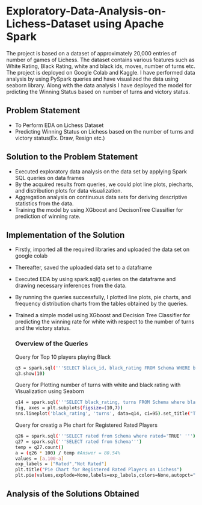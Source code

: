 
# Exploratory-Data-Analysis-on-Lichess-Dataset using Apache Spark 

The project is based on a dataset of approximately 20,000 entries of number of games of Lichess. The dataset contains various features such as White Rating, 
Black Rating, white and black ids, moves, number of turns etc. The project is deployed on Google Colab and Kaggle. I have performed data analysis by using PySpark queries 
and have visualized the data using seaborn library. Along with the data analysis I have deployed the model for prdicting the Winning Status based on number of turns and victory status.

## Problem Statement
- To Perform EDA on Lichess Dataset 
- Predicting Winning Status on Lichess based on 
         the number of turns and victory status(Ex. Draw, Resign etc.)


## Solution to the Problem Statement


- Executed exploratory data analysis on the data set by applying Spark SQL queries on data frames
- By the acquired results from queries, we could plot line plots, piecharts, and distribution plots for data visualization.
- Aggregation analysis on continuous data sets for deriving descriptive statistics from the data.
- Training the model by using XGboost and DecisonTree Classifier for prediction of winning rate.

## Implementation of the Solution

- Firstly, imported all the required libraries and uploaded the data set
   on google colab
- Thereafter, saved the uploaded data set to a dataframe
- Executed EDA by using spark.sql() queries on the dataframe and 
  drawing necessary inferences from the data.
- By running the queries successfully, I plotted line plots, pie charts,
  and frequency distribution charts from the tables obtained by the
  queries.
- Trained a simple model using XGboost and Decision Tree Classifier
  for predicting the winning rate for white with respect to the number
  of turns and the victory status.

    ### Overview of the Queries

    Query for Top 10 players playing Black
    ```sh
    q3 = spark.sql('''SELECT black_id, black_rating FROM Schema WHERE black_rating>2000 ORDER BY black_rating DESC''')
    q3.show(10)
    ```
    Query for Plotting number of turns with white and black rating with Visualization using Seaborn

    ```sh
    q14 = spark.sql('''SELECT black_rating, turns FROM Schema where black_rating<2000''').toPandas()
    fig, axes = plt.subplots(figsize=(10,7))
    sns.lineplot('black_rating', 'turns', data=q14, ci=95).set_title("Trend for Number of Turns per Black's Rating")

    ```

    Query for creatig a Pie chart for Registered Rated Players

    ```sh
    q26 = spark.sql('''SELECT rated from Schema where rated='TRUE' ''').count()
    q27 = spark.sql('''SELECT rated from Schema''')
    temp = q27.count()
    a = (q26 * 100) / temp #Answer = 80.54%
    values = [a,100-a]
    exp_labels = ["Rated","Not Rated"]
    plt.title("Pie Chart for Registered Rated Players on Lichess")
    plt.pie(values,explode=None,labels=exp_labels,colors=None,autopct="%0.1f%%")
    ```
## Analysis of the Solutions Obtained

